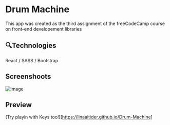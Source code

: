 # Drum Machine 
This app was created as the third assignment of the freeCodeCamp course on front-end developement libraries
## 🔍Technologies 
React / SASS / Bootstrap
## Screenshoots
![image](https://github.com/user-attachments/assets/1202b529-8c6f-4737-a55f-0e40df40c474)

## Preview 
(Try playin with Keys too!)[https://linaaitider.github.io/Drum-Machine]

